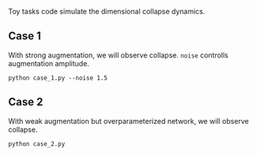 Toy tasks code simulate the dimensional collapse dynamics.

## Case 1

With strong augmentation, we will observe collapse. `noise` controlls augmentation amplitude.
```
python case_1.py --noise 1.5
```

## Case 2
With weak augmentation but overparameterized network, we will observe collapse.
```
python case_2.py
```
